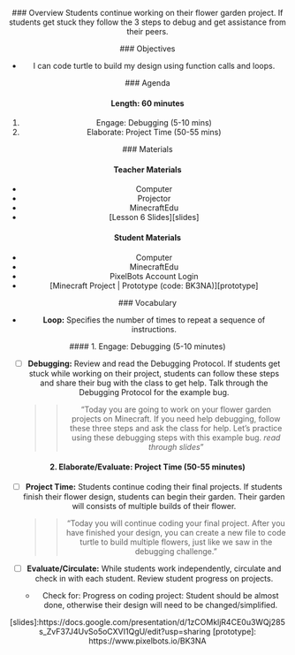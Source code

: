 <header title='Project Time Continued' subtitle='Flower Garden: Lesson 6'/>

<notable>

<iconp src='/icons/activity.png'>### Overview</iconp>
Students continue working on their flower garden project. If students get stuck they follow the 3 steps to debug and get assistance from their peers.


<iconp src='/icons/objectives.png'>### Objectives</iconp>
- I can code turtle to build my design using function calls and loops.

<iconp src='/icons/agenda.png'>### Agenda</iconp>

#### Length: 60 minutes

1. Engage: Debugging (5-10 mins)
1. Elaborate: Project Time (50-55 mins)



<note>

<iconp src='/icons/materials.png'>### Materials</iconp>

#### Teacher Materials
- Computer
- Projector
- MinecraftEdu
- [Lesson 6 Slides][slides]


#### Student Materials
- Computer
- MinecraftEdu
- PixelBots Account Login
- [Minecraft Project | Prototype (code: BK3NA)][prototype]



<iconp src='/icons/vocab.png'>### Vocabulary</iconp>
- **Loop:** Specifies the number of times to repeat a sequence of instructions.

</note>
<pagebreak/>
#### 1. Engage: Debugging (5-10 minutes)

- [ ] **Debugging:** Review and read the Debugging Protocol. If students get stuck while working on their project, students can follow these steps and share their bug with the class to get help. Talk through the Debugging Protocol for the example bug.
  >>“Today you are going to work on your flower garden projects on Minecraft. If you need help debugging, follow these three steps and ask the class for help. Let’s practice using these debugging steps with this example bug. *read through slides*”


#### 2. Elaborate/Evaluate: Project Time (50-55 minutes)

- [ ] **Project Time:** Students continue coding their final projects. If students finish their flower design, students can begin their garden. Their garden will consists of multiple builds of their flower.
  >>“Today you will continue coding your final project. After you have finished your design, you can create a new file to code turtle to build multiple flowers, just like we saw in the debugging challenge.”


- [ ] **Evaluate/Circulate:** While students work independently, circulate and check in with each student. Review student progress on projects.
  - Check for: Progress on coding project: Student should be almost done, otherwise their design will need to be changed/simplified.




</notable>
[slides]:https://docs.google.com/presentation/d/1zCOMkljR4CE0u3WQj285s_ZvF37J4UvSo5oCXVI1QgU/edit?usp=sharing
[prototype]: https://www.pixelbots.io/BK3NA
